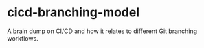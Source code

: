 # cicd-branching-model
A brain dump on CI/CD and how it relates to different Git branching workflows.
